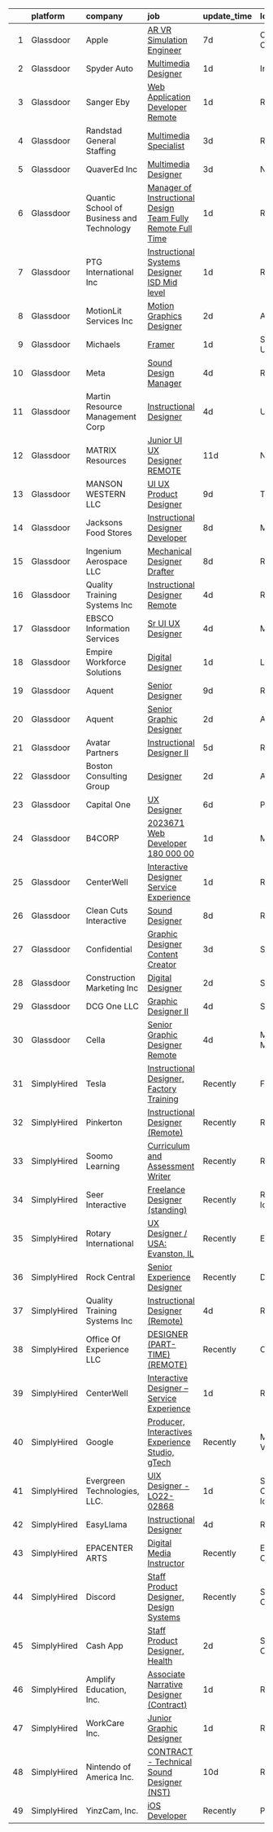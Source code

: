 

|    | platform    | company                                   | job                                                                                                                                                                                                                                                                                                                                                                                                                                                                                                                                                                                                                                                                                                                                                                                                                                                                                                                                                                                                                                                                                                                                                                                                                                                                                                                                                                                                                                                                                                        | update_time   | location                  |
|---:|:------------|:------------------------------------------|:-----------------------------------------------------------------------------------------------------------------------------------------------------------------------------------------------------------------------------------------------------------------------------------------------------------------------------------------------------------------------------------------------------------------------------------------------------------------------------------------------------------------------------------------------------------------------------------------------------------------------------------------------------------------------------------------------------------------------------------------------------------------------------------------------------------------------------------------------------------------------------------------------------------------------------------------------------------------------------------------------------------------------------------------------------------------------------------------------------------------------------------------------------------------------------------------------------------------------------------------------------------------------------------------------------------------------------------------------------------------------------------------------------------------------------------------------------------------------------------------------------------|:--------------|:--------------------------|
|  1 | Glassdoor   | Apple                                     | [AR VR Simulation Engineer](https://www.glassdoor.com/partner/jobListing.htm?pos=117&ao=1110586&s=58&guid=00000182bf291a9d86d367740c792bfe&src=GD_JOB_AD&t=SR&vt=w&cs=1_252d475f&cb=1661064518672&jobListingId=1008069556235&cpc=3BA4CE39D5B5DEF5&jrtk=3-0-1gavii6m5kujt801-1gavii6mlghrk800-2a2d5f88512afb09--6NYlbfkN0BvKrLyj5gPmtZO9T8euul8TCxuuKNOtzRJOomxnwSEodTz2Bc-sPZl29JElYHfcoRyptQvj7xlksNjqFc_MgW3HIux-PsLXem7ql2HF_xgIll4e1mk-IPxHxAs_jjXKT9jGLRMvFBEvhATFgYDoAgbUDYXXoTYXaQrnf0pqUSl1BBAv-dUerrUIacny3KUk3DF5Y3IrkBXnGQwrrvOwCEWLGOjQnouAG8yFZR2j2hY8PnGD5D8hG4NrtTf88qjDmSDSw4C1-PFRlJsazyWOgPMA61ga9RWKOZAQlJ90mIEFrLkSnWVoEbFP_ePo5vXVbRlAgrmeQcy6VcoatHjMPr7DLQmtC73Y_QR_-AWtdjtOlW_fWQ7HdB2LYLusXEpSUXPIZYADOOqYYnQ7p_lk18wqAcWAfZ1y1FuEGTtlIY1tIK_25cI22QlY7_q8CDvF1bRKkRugYe8z6crJAavIggQTLr8_ZZfsLNyZGXkHL74AOZejqIWGfKVm1hYEmeTz50EkYeNsGaVjaG6QzeC7Z1n5xj-r7nJxMOCI4o6rWOHiJo08qG_LtFeSj9zF4WieCIReIE4X3j_6OOIhnBQvqfJDfVsYDxQZ6B3xGQRLEeqkF_egcKlpin9AyvHEqPgRhBagHQO3fmBVhUTFccwAO1Urq9vnIsr8piXqzzAQn8gxu9M6t1MwILVz-VEIWshORPlVD12tMGTHYGw6GpFjuAt-0Ngrxzduerczu-7khTyo0bGe4qTqeyDpeCDg2djeibimzDZ8QV-q1YqUmbhH6iETckBKnDVgIzoI8u912qog1-h7WPHs5Ic9x6POgOAcG6gtSxafxXImrjy6Bgg8jBzbW2DF9h8zMUqnlGOvMy5Ma4rg0J2up93p5yfkp-S0jGTjxHqrsHhFVpNLkiM8JSsOWs_P_vvD2ygpUkyqIMw_vb5mX3haUe5FgT9YQEtLBjgegEx6Un6nQ%3D%3D)                                                                                                                                                                | 7d            | Culver City, CA           |
|  2 | Glassdoor   | Spyder Auto                               | [Multimedia Designer](https://www.glassdoor.com/partner/jobListing.htm?pos=115&ao=1110586&s=58&guid=00000182bf291a9d86d367740c792bfe&src=GD_JOB_AD&t=SR&vt=w&ea=1&cs=1_8fcf8bd5&cb=1661064518672&jobListingId=1008081349787&cpc=81AAE51C33FDE227&jrtk=3-0-1gavii6m5kujt801-1gavii6mlghrk800-ba30689f5c52e7eb--6NYlbfkN0CPYbc885CsEBy7rGLA8u7FPhi5Sc9nb6h8Bfs44GDZG-s2F98d75feDvavlF2-iRB0I06FmLktS65flACFhYQJEI42KgultO4lObopSiXLlAYxai3tKM4kyOW1OC2MjfGvHF9QoZ9PbmLGUJvUZByfkY5AtKhBC4XRWXdwgx-WfPLTFGQDfsPfIYopd7HuLUpty6qhbQZ4LcI2cZyGTAOr9E2s_Ga_Dp7_vhlGnSYxr0_FY8XCeXURnFJqDJ7rWIuwuisSPOkFSICw1YgjXg57j4ooJ2aalRndjpgYkxxNDVi7UHaKqmu5mz35YV66TyjFLbExxILhJuWi_SrsBfeWZhspxoFht9uWRRwPEfEK544OEXnG2G-DaRnljJDWJn8BYW8F0exWHXlh5PA80bjpKVQEB2ZAkQTor7-K1fjvSbbetPf1jHHEG67J4CphtEiM-Gw7GbsLPt9hRRJNwHX_cJ1bBIoAG6I1qWzFSUtqGveZCa9ndGHgshATV-do0j-oaQPga8leIQ%3D%3D)                                                                                                                                                                                                                                                                                                                                                                                                                                                                                                                                                                                                                                 | 1d            | Industry, CA              |
|  3 | Glassdoor   | Sanger   Eby                              | [Web Application Developer   Remote](https://www.glassdoor.com/partner/jobListing.htm?pos=121&ao=1110586&s=58&guid=00000182bf291a9d86d367740c792bfe&src=GD_JOB_AD&t=SR&vt=w&ea=1&cs=1_0a239df1&cb=1661064518673&jobListingId=1008081761210&cpc=42BEC95245890617&jrtk=3-0-1gavii6m5kujt801-1gavii6mlghrk800-3541c817274bda93--6NYlbfkN0AzXs6BpxsqXAeE3FGjmfKlVWaERqSiYkq-As3-icy7Gg-xHyWztJ-izRvmli30lNIyGI16zQFb1mw6FciJxnXwCCBKbJjCF7u-CxjejFmSObVuI_9zAUsRWywljbaZl5-YLT_vqpTMON5jedX1uOn_qxXkKhU2p5weQ91-992OXlIHe-9DJYgjv0vC59bNGbTrltJKS9-U2VJ_G7JrsNZIRMyVNNprS4KFJllEgiCJZoOjDRQQHP2j4f95A007SXqHK9FUX68KhJ9StbHSBzRhODfVt3hz87jJOSMYXbuizD-f45QRPyWmKAOLqHRbmfiw5ZRVDVCeHsBjgHQThJxCGhzRTRzY2wj9JEpLZ9T0ii22hnbwufzOJn8EmqE6Rm5GU2YdL6FAMP1eVEY2qyH5hePl5fJbXOcK9FRniyAkQNW3MJisuvtlTr2jcEMSvgVEbvAasCXX4eP8qEszz8a1l5Z5u4aFvjMuX1R6TCJ9mAMEaSovNUYNiHB7ymGirII%3D)                                                                                                                                                                                                                                                                                                                                                                                                                                                                                                                                                                                                                                | 1d            | Remote                    |
|  4 | Glassdoor   | Randstad General Staffing                 | [Multimedia Specialist](https://www.glassdoor.com/partner/jobListing.htm?pos=128&ao=1110586&s=58&guid=00000182bf291a9d86d367740c792bfe&src=GD_JOB_AD&t=SR&vt=w&ea=1&cs=1_d7535e60&cb=1661064518673&jobListingId=1008077090016&cpc=3BA4CE39D5B5DEF5&jrtk=3-0-1gavii6m5kujt801-1gavii6mlghrk800-c099a69ec3904bcb--6NYlbfkN0BP0SNj5t90jkfF5SbRhYc-YYyKnIlIACqwosTKYtJiUIZThkB0VlnPZlPMDYyUQwn-5khBSGGKL1TQ8o3PuG442BeAWNyxQstfHZlJkM2lXFAY6ShADH5oN2dQcIwvAYX5s_MLkNwmJbeleNOzuK5Cvbu_FitgkaQRUY3WD-8FExyQFehrpR0_50UQpC7LKh-GDnkdgEDBApo6N9BEI2wGQMpFt12IUlV5upqT-SHQFlKVazUdXWYW7sLHD9oUOCRi2JOqPdaiSQritxcmACzH4XTKgwC1ThyfkatArTWV7xVrxIPUXTnhXFaA5uj-OOZCYBVNGe0eW9wpdcjGU-SX8Mc5-KZSVhO3841_XBeiCKUm_2uy2IjkQrW9t7ysWcROM2vMDD878zbv8sPS672QGo1pV5RYr6iRyGuT00ShnvfeEHN1HZ9RAVfmnydo2IIvXKTabNpOGEvlf-5MQXo0YZeaKc9W8tOjE3rBDjvj4K-ac4pp0-PVcEoMp_ms2WxYj50aAc4K5jTgirKgaYUKNUEgHyAJ0sv_I6vSFNRLmRVRct-RMLo7eGOJ8BoZA4MsUvjaN1MVbzGmlxX5uWN1fYzGbrHFPX2KTwpyZtNchaySkWsV2oOcl3q1Zj8fVxYv-TcO6dRHgLUOVJLnpEgx)                                                                                                                                                                                                                                                                                                                                                                                                                                                                                           | 3d            | Remote                    |
|  5 | Glassdoor   | QuaverEd  Inc                             | [Multimedia Designer](https://www.glassdoor.com/partner/jobListing.htm?pos=107&ao=1110586&s=58&guid=00000182bf291a9d86d367740c792bfe&src=GD_JOB_AD&t=SR&vt=w&ea=1&cs=1_dcaba04e&cb=1661064518671&jobListingId=1008076506534&cpc=5075878B7C32FFAE&jrtk=3-0-1gavii6m5kujt801-1gavii6mlghrk800-122ffba5447af82d--6NYlbfkN0DCDUWHbFKWwqkSY-f0Yi81TiUcvR6S27dgr8MDHklboJ4VkHnxR-RLgeubAgves1aViDx-ttC1seReTQYBYqzU7o4fa6eZo0mu_KzHOboO8k-Ledts_2_LjjN5t7SbPlBxaTtwJt80TYAjPEE0KODk4zQmcgl9j9fliHJQfangpJk-57FBOvx5xwROLuO8cy_1CI_MM4ZCDMJADoahGZAQeOEeQFpey0Cs91XCi1yWaJEk3sXW1q_ToqT881L_deWaxbHGliWK7_2D_kp17sbE2Cthis3UgR0YtYd6ZAP2JIyFiUXidEWareus3X2UU4Sdz7JBVfJC9_oOmEGuj5Q56XRTRIUNFKBdVa4HTOrWz0mGeliYWjor24dr7maQ2dtZDYcrl2LlYbqMfjsxrUQkH3FlEMXN9oTLvuLTrD3av6LmDTUC9FlleSPY9na9X-MIeMnHvBO61E8GZctZSRAZNPqze1Wg32xBp89h37a56EjHFoHRCZx9J6L9kyIcEpQN2ze9FsXudw%3D%3D)                                                                                                                                                                                                                                                                                                                                                                                                                                                                                                                                                                                                                                 | 3d            | Nashville, TN             |
|  6 | Glassdoor   | Quantic School of Business and Technology | [Manager of Instructional Design Team  Fully Remote  Full Time ](https://www.glassdoor.com/partner/jobListing.htm?pos=118&ao=1110586&s=58&guid=00000182bf291a9d86d367740c792bfe&src=GD_JOB_AD&t=SR&vt=w&ea=1&cs=1_78781856&cb=1661064518672&jobListingId=1008082192151&cpc=FB7E4A1762AE5BEC&jrtk=3-0-1gavii6m5kujt801-1gavii6mlghrk800-4a0d560a292905d8--6NYlbfkN0D7hqmvePafxn7kT4k1STtBk75UNBPv-jdQupZBlysKEW9tnmpv-e_HZquo_jY3L5-2QpsfToI62lpSqfB5rKlSAa9i2SAelrso_D-K3W-Bekf8lowbrssa46U3ylGgYSFK__HQatxakOLKQHkQjMatEM3sHfkIIqVHKj73vMOrlxyNrZnp28F8vL7kKdY4EcOQO7voJsTy5cOBpBvZzwsB0G3nP3a2FMyhdE8ygfyrqBWJ8VIocr6DRv4QhzxYvHOIkaW47ne1ZAcwzo468yWLEIZDdj3EvFkP62jF-Nn4GklRF8jqBzLVQ5d6L6r0GROmTQtwcOso_EIEsRrOVS7i74mHC0_2rrTGr6xXDEpOYfQY3TOhHK3u8DR9Ac9eoQ58wKLvtyaL2QdTnciLcr5NJ7cDd2qcXD1FEDa1eJpF2-W1VR0VFtnbYulcXlJKYNTRAdwNgbfJ2UYnTKpBmxdB)                                                                                                                                                                                                                                                                                                                                                                                                                                                                                                                                                                                                                                                  | 1d            | Remote                    |
|  7 | Glassdoor   | PTG International  Inc                    | [Instructional Systems Designer  ISD    Mid level](https://www.glassdoor.com/partner/jobListing.htm?pos=113&ao=1110586&s=58&guid=00000182bf291a9d86d367740c792bfe&src=GD_JOB_AD&t=SR&vt=w&ea=1&cs=1_1d46a513&cb=1661064518672&jobListingId=1008081471765&cpc=A0032DE20586B9BD&jrtk=3-0-1gavii6m5kujt801-1gavii6mlghrk800-45798b1cde680cd8--6NYlbfkN0DAwgduWqBP7ymGN-lTADpinz2i-23XbRAyg5ywqS-MDcD2icDSBgQYW3IE0Rj4ZCjI_EFXZOJCmMOLB1s6xvUsHmGY557lJcbeq-HwnI-0Q_DyYhnjqln25pR426qwM96yN8RVqGZa7VSUWslAgSG7lh7_ZDx-v3XpGyRlST-1XIRwkEfU5koAUkI4fufCLXxhqX4onmOpO9-15UivSIrmuAMgSPRS_UWtKQHc6qMcIH9ZjVIDvyd7s_uLXs4HaAWZhqW7RPTkUIBedUsM0bfc8-oRU6_ObeQ90ozlaJjwykU33TZc5_49vr8jhzt2DEw6Zq0mL3nPyalYfWaS5W6rD-PCXm6O2AvAzv0fqiL8HFSUnYC1ilRXQmwLhGV-KwkjYQOxeg5ouoCUBecADerlc4pQuJ5_sokm1Sud9G4s4V-VzwVGR552qbjcT-KipnoA8ZkCoNbKsWa3JCbLWxWh2eyxRml2BkaqRn9fA9lSlxcHBjSNj5Lw1t8BwToYPTM%3D)                                                                                                                                                                                                                                                                                                                                                                                                                                                                                                                                                                                                                  | 1d            | Remote                    |
|  8 | Glassdoor   | MotionLit Services Inc                    | [Motion Graphics Designer](https://www.glassdoor.com/partner/jobListing.htm?pos=120&ao=1110586&s=58&guid=00000182bf291a9d86d367740c792bfe&src=GD_JOB_AD&t=SR&vt=w&ea=1&cs=1_562039aa&cb=1661064518672&jobListingId=1008079625063&cpc=292036AD7E8A5303&jrtk=3-0-1gavii6m5kujt801-1gavii6mlghrk800-d9d46b15e0ffe45d--6NYlbfkN0BxZ_fTHDykBT8bkyaW_nA86bNyNWonFLhpBkGzLq216VBtLMhqdqV6QnhSB4zcIGHX_jszLYq9uDkO5_DOKbLgJT3OWMDXPTvye61NawjTKwztsUkmrAzTCtnoDFwxx-1x7hGO1VE5-9bSyKLCqwFOcIhO3L6Eww66hAPu8He6sc4kKgjwV1_1cDdjVYZBr3i4HoZAIv__OVf1sL3O57oJrv_e5orNy7IpS4RAnmzBPYAp-GgYL8XO8mhOu4Iz8fYS2FsA06OyJUobpx0jbB8_nHNFXGCgOemZ4WlvrRhmkzkI-xRkkjq16Boh_ujzDx0_YGgmpNH_G1zAIrDVZoWvKodfRHRm6pmGOc_LuDKCfjkLLnZ5hEr_-Ece-YAJjd9VAZsR8iRbL3e-jvtJgOZ3_RROc6MBfzKFjqBCdgx2x5RF5DsJxvP8hLCGsIegMBJjXMAIaTaUS4gQlR6HeqKYpThZWEdDXwXJVvj173Xz0FjpUFBDhOX3FCalXVExO-s%3D)                                                                                                                                                                                                                                                                                                                                                                                                                                                                                                                                                                                                                                          | 2d            | Altadena, CA              |
|  9 | Glassdoor   | Michaels                                  | [Framer](https://www.glassdoor.com/partner/jobListing.htm?pos=111&ao=1110586&s=58&guid=00000182bf291a9d86d367740c792bfe&src=GD_JOB_AD&t=SR&vt=w&cs=1_9ebeb521&cb=1661064518671&jobListingId=1008081732197&cpc=F41FEAB56D215062&jrtk=3-0-1gavii6m5kujt801-1gavii6mlghrk800-0f34072031d6e0ff--6NYlbfkN0DnvcQb5DApcZ8wG4jD8tGH80yX0mr-fEwGilmNgCyFOb0Qrh84gfIp-fCOZs2hP-74AI_WRmUgbfbejwdmHSnqMIWl3fHRoxwB9ID347zWbNR-R-kfwc2NxXxVoLmpgzatDaOMc-B9jpP-05HIFYrV9Ms2b4ZQAoZeqJAkHIRyA4adOzvakWLBwH80ui7nd01d-cT3g6p12HyBct6nCgLYh-uT4eQ16ubfrCzJnMU-6Hmlp4t-Mxck0xrWX1IgYCyutRJdhVPx40dL8Fx4f38D29Os22VXIpsknZVKrONBkMdQQvWwXQ_1wYjJKANuHRwgNuIQQrsveGj4qW0ZZr6sqlCfkXJ1INsxMUVxzdbWrjO_C6idt2zbQFRPT2Q1ITnu2KI8yTfSsahW_jgNMq_mKRiZjG_Y8UtdU2Tm-nzF_tGvZjBPKDMA2boYCRyJpOYxeATEjEWwWoxTPo8IX0vAY2n5enNze4jymNk9hOW4bdlqPwbTG3nD8uGu5WnCNRHT0kMvJYXbcpE2EWltGAhTSAp_3veYa_-9XFQlDaWUA52ExGmG3RhAQCFkyiNY6x83yp620vIye9Faf0KUjSEd5dg8Ml0JtrQbzoL5ZuuTkNFqUQAxqadWHSzYTzJKrHXNVfkZE5lDz5csGI-PaHq43-5MemvQc88iF05Dde58haTc-Y_ImD4QCNSLS8j3uhUhXNDsfpkFsguOBSmr7m9IMvfOdnwh66rpXZf-AwqbeFqfEGzbPJ35wi9osZQ5RptcuzlRs4ZvzsqFDZRyfVtIRkJlSao5Rj85I6l54Wu6rqYKtwkewkEVl54coSHEZ7jaq9Od0JsPmAwR8McjahFld0nZ8e7Fm-1TLbxhbdJ9q-5xHR3nw4XK02hlPGd8Wt6j9rGf3lqt0i7SF48Uy2XEA1msBDfoqIJNFdQYrQIEkv19gMiJcCcw4XficSjl8LkhjLgOKJlbKDPeHvl34fRefFJQL7glFSLhaVBk3uVv8OStknVPiCcYGikDjsuoxm6JsVw7N7Z7S2z-8Sox1FN-0vZy5L0doz_1Ud7mN-mG_FOtiAgt_OVLqWJJEjCHBZgsXE1Ka9dFJGsbVneEASXU2xX8qUsDnaPflt-RN3yx9jrVvVnU_-7FuFdu9jzGDcs%3D) | 1d            | Salt Lake City, UT        |
| 10 | Glassdoor   | Meta                                      | [Sound Design Manager](https://www.glassdoor.com/partner/jobListing.htm?pos=114&ao=1110586&s=58&guid=00000182bf291a9d86d367740c792bfe&src=GD_JOB_AD&t=SR&vt=w&cs=1_fc134f53&cb=1661064518672&jobListingId=1008075185203&cpc=44CD5376B8534B8F&jrtk=3-0-1gavii6m5kujt801-1gavii6mlghrk800-bf1e2d3d78b470fb--6NYlbfkN0DYl4UJW4r1Vl7FEn6T9F-rD9lpC-0oMJVSiWjK_MGUd8e8cHXcpv6KPyjLHZEfqkXLnhB7AeIVCSdjBr4Fsm8qblB6C_enTfE-6quU-mrow1ulWN46s_4VCt97duhJfIGwYfKSOaTUL-WSOQxeAdCqg0dY0uacj_gMATWMkPe0-WlbemyXPi13huJ6qprD29ZPdplxyuOMVX6d7YjyVdNR0C0IWJJvfAmVWF3eMrVUOm_RJ6jzKHT-4eED23oSGZE0uZi8N9IEzIwS5XOdRXppuArQufsfmgNGW6Yg4MPx05XKgnN3zw5gj1t_ABfP_L89rTs_UH1oovNAWaRiOWNms6_xPWs9PR3jm1aM4fNugmdrznegmZhWFCqBpvZ6F2kMwpW7Z5o3MTpjXDyN8w611_mQT2-XYliBGTGi44od2htblD9Fw9R7_zuowImNCsQOVECDvamMwvX9qe01-gklDpyA7VpL0Lem8lbgefn2VXpCCi0LhPFE-6rhfyZOqSi91yLrx4ktnsGUM-AMjqaBwN39f4rzFQeCAht18YxOJOHLMl3-HUsz89IaesewiOnnl_QZF0h4c47qX0WhBT2uZV1jgS1Eq1MvR_0WWS_3TEZBdQkwbYISDdwcx4CQK5oZ7pggbxCvI7gbgJLSH2qquKfTE6CGzr4EJ9i-QgXmA-b0T4bqDUyfSiSMeDysGLvJoOc6BBr14HwudLswVtOzkNbPPkzEPs49TXKhIDFhuh2Dxul4gy6kN5kxmbyqxkazfYUhlUPLRDgYa_OnY78y5-TjA-CyRgoi-vR6zkL-qz3zZuU3rZz4zWKc3coD511vZcHTOacUPMYhQzyq-IQla09i856H1Sysg4lJtiqOsIC74oLitCkWDqXfbHRORggmvJYEyZip7-CCN_L5QgSnW1VHlDh67A0-ZMxM4yifUUZPcKTQ1q5aM4_WYntJcnXqhNhahwzHgHOgg2VptHqS-DZFvBujyPukHsoz07_Gbdy4t_YxPYrTILDFB0UvLaNLgfA4nucW7x9UE4bZ6s2qvBiPezqhfzWwRsUjAqQXxL_iYfJpF8eXYOYzfO2ZIEw%3D)                                                   | 4d            | Remote                    |
| 11 | Glassdoor   | Martin Resource Management Corp           | [Instructional Designer](https://www.glassdoor.com/partner/jobListing.htm?pos=106&ao=1110586&s=58&guid=00000182bf291a9d86d367740c792bfe&src=GD_JOB_AD&t=SR&vt=w&ea=1&cs=1_d9d4a6ab&cb=1661064518671&jobListingId=1008073606404&cpc=EE119509A2DB00C7&jrtk=3-0-1gavii6m5kujt801-1gavii6mlghrk800-b55013e9e2d6e74e--6NYlbfkN0DIxDkOe9Y3IobxDi8z5qPIMZ9toB8bNPs9cTHKC-SGgojoGmeeoN0p-tRtB70zQ2cFyRy7EyaCgSRn6KPHBcvMO04r37RpO1MocAqwLvab1WjQK23OSunhTvDyt4Kb35Rc1XyeelnavtijKvITYcmXYvCBLA_OUvMyzHNF2o7rUTc7fiRf6sTViPnfykZSJ2zHlbwgjyUOldyIdw3NaL43PAhvB0WikVZEUcpOKnbjp0FYSgukt1jvFH0L1iKj7z2g6cnjOvqBcCXoI8KYCLGB7gbvsbPiet_Ce8oMbFBXnJcAXSYFxiUOSCHO-0m2JwYSBJ1GmfcN9_tuhoNuWLHsGu8VqqYQGzpknUIkq11XOltZTTbXFtFH2wgbQ9hzarhQj-DUczttw9A01obCCt97KYX3IeOuS7FAOVSNGnrkyVNcI77AyFDcwP3My9NQdK5Sy-g-S_E1P107uJyFUo7PC4GQH_vXn_55NwZnCCwTDE8UjWotDhw3FOz2yj6s1EYc1e8Zr6T_fg%3D%3D)                                                                                                                                                                                                                                                                                                                                                                                                                                                                                                                                                                                                                              | 4d            | United States             |
| 12 | Glassdoor   | MATRIX Resources                          | [Junior UI   UX Designer   REMOTE](https://www.glassdoor.com/partner/jobListing.htm?pos=122&ao=1110586&s=58&guid=00000182bf291a9d86d367740c792bfe&src=GD_JOB_AD&t=SR&vt=w&ea=1&cs=1_1d76eb62&cb=1661064518673&jobListingId=1008063613141&cpc=A65DF3A704A48F9B&jrtk=3-0-1gavii6m5kujt801-1gavii6mlghrk800-93ed54646864d401--6NYlbfkN0De5ppvndiyxA0pMSLQzOe_j9Mra0KF_8EhxTxOKXtZIfhM20E97mGJ28x3XA14Fw347YOZu9H1TW3cLCgiKdU9XDBC-yui81Ij8BUAH8nl8ee4EJiqTqxlFfbk3D2KluRYfYu0o-hUQvrSDoDGqUIsSNBqgrVpxZuBg9O-U62m1upbkFW5Gvtm1BlyQL41WLnPhgTpv81muWFivz-RMtakIEKGsTfWSVxQLuhhIeIpvNP9V94i4v6sPp6Hd-oo2Wq_XMW-SilVQysQm05BV1PWWjxks0LPTYwBI9bXP3sYtPKoqkq1VaE8x2Xe5LjMwa-oQiAZjRFdlW6qNuoSvM0AAqDev-Os29hw7pzcVyctxVRW9OfEhVhXo5VFvhRTp34kL2rgGODJBGjwFjSOP2iX2UAO4W-jQOjhGLv_DHravtC_x7OKqc3H2kF9IyAwrav8De3MIZ9RaOGYqFsKIePUBJah1wLzQRhr79N_RrmpfZMr1opDYiFbteh0UuKF_l1lr-bBko0hy__2ANkPYyAzH4u3J_WN3EJbdW4kVdvRsQ%3D%3D)                                                                                                                                                                                                                                                                                                                                                                                                                                                                                                                                                                                    | 11d           | Naperville, IL            |
| 13 | Glassdoor   | MANSON WESTERN LLC                        | [UI UX Product Designer](https://www.glassdoor.com/partner/jobListing.htm?pos=116&ao=1110586&s=58&guid=00000182bf291a9d86d367740c792bfe&src=GD_JOB_AD&t=SR&vt=w&ea=1&cs=1_8580f155&cb=1661064518672&jobListingId=1008067754530&cpc=14D5209370AEC984&jrtk=3-0-1gavii6m5kujt801-1gavii6mlghrk800-dfafc802d366770b--6NYlbfkN0CDuvr61fPbkBRmOc7wEo8zVc7w3kfgpjsKNZ1BUbVXalRmJ2XNUwJ8hZTKappHxTIZlemehZwBG1YfjQk1nQOzWBxzm05QITisXo5i49RquIqCmSooMOvgOmwJq2c7Lfc_JCmImBOY2aBIlAhcy16MopHfGe9fPRUMtGrGU-DkgL-EytyDZFjjsEyxbRhmdos4gCPafS2A_yg1xOorUm78aNBA6ODHt8ebNNj3-3NnHgKYdDNxxINIAa66iNiR_TbiNnFPBO5Tlq7M_2447KRhcLZ1u39LDYZY-oprHS6S9jjpNQzGIMxhKYgCPJ89PmeF5GV6Sdtdgi2ACXxvbN3StJ5MoEw9J1shRqBKzkThYQu_xA-6ChGxlgosbCK5pa5qnqT6AcEuG9sE4bpoFJaOqZ-BrdmhSn96tHoZUqqPSdZKRXsVZ0gggZzB5Uu2ipTO-XrXh6EFB9MmvX5Vy5dXWWFuf53LeU8xE2tzd7g1dR0j7u_x5d1F6K3P59WqkWHx9y4wLeAeh4Eh4OpUP5sNubnyy_RUyBT-542zVx54BAXS93p4IfdqjYuTRQjcPrdR1zJeQOm-nlep2VQuB0Ug19wDmAtF8Bq4ZLLvPXr9lcHlMugrdFwuJ61R75uXL3N5mJKtnJiPP7pr0AZhZ-_QZ08n2RVnWrQ3DBzBw6ijASRFpHLavxugfbr1SquUEovVoO3mZRaRZU7qIhAXa6YuUezrpwrXVSUdsNPk6oAzZeCvj1_A48NNaF9pgfyXVJk%3D)                                                                                                                                                                                                                                                                                                                                                                            | 9d            | Torrance, CA              |
| 14 | Glassdoor   | Jacksons Food Stores                      | [Instructional Designer Developer](https://www.glassdoor.com/partner/jobListing.htm?pos=102&ao=1110586&s=58&guid=00000182bf291a9d86d367740c792bfe&src=GD_JOB_AD&t=SR&vt=w&cs=1_8da5d9e1&cb=1661064518669&jobListingId=1008068466496&cpc=998AB1121B01004C&jrtk=3-0-1gavii6m5kujt801-1gavii6mlghrk800-b19b69fe8363cdf0--6NYlbfkN0CsjO7NX69_cgtMmzVr5S7IbVB2XCq2cQilH_gsKAsQjabprN3_RECoq6g6llhicLcQAXOhcjRzr61UwWpupSZcmO2DckrUI_tFChIaLkUJ5oll0k9hh3Z4i5y0a1uScoH1lDiUt3jkV1Bhf-LNe8ATcCbbWaVSujF3tHhCVGqYX5ZTMYl4W_eT7zUxp5RoLaxyl5YZevBRScX0jeqsupNwe1nFWhqg15lbze6iqHVnasaCBhdX-ZKyG2zfqrFrNUCFBWBPDPT6AQR7QHH2FyluEmlNTlgMvmyj3Vr0kFB8KABQMsZsOZaebvrl9gwOXiQ5huQ35cxJKegcpzBzAwoW2WQXoNG_zYYAsPlQcv8pwVn02im4JS_w5JNPNbU15iGKasNYLt7wK3eSBQtv_iRYCn5wrpOPn1cykBFQJNHtB1iaQL7bPb3sBc_HGqgE6-piFwkSgMArhsNUqyNjku3ajFckOeW7UliW49s52YKj4HEQNnYWKWcTN_bqCRzJB5i09BNUaVsj3pHZlNEV9YTPBNu6VcPRB6NYUJyLR_ZTT9_Q0HIk7YOV9YVKJSpdLaQ%3D)                                                                                                                                                                                                                                                                                                                                                                                                                                                                                                                                                                       | 8d            | Meridian, ID              |
| 15 | Glassdoor   | Ingenium Aerospace LLC                    | [Mechanical Designer Drafter](https://www.glassdoor.com/partner/jobListing.htm?pos=101&ao=1110586&s=58&guid=00000182bf291a9d86d367740c792bfe&src=GD_JOB_AD&t=SR&vt=w&ea=1&cs=1_60824681&cb=1661064518669&jobListingId=1008069033472&cpc=63F99801A7047C62&jrtk=3-0-1gavii6m5kujt801-1gavii6mlghrk800-7859650579c45628--6NYlbfkN0Bo_CM2a8GgFIiw_-9fb5ug3xmG_MFCzpxBl7ntROtVZTUTxHtYlRzzKvHjW4_00ysX9ndi3SMsl8AMdCzzFvCd5AcqMyzhhxWeWDniaQ1D4kiuVAg2MFFy1OvB3SCgCKJLEo8tx08RR-amCJA6vz54DMERsyDo6lbVTzU7-RnvU9_RPl0E62RnKlB4j0XTwxqO-FXeRpzllLsvpJC6i4QzKGr2l5_vw_fCKigjdnYwm32nGwEYpRVdaQBhPqvncMnzQJEr79L62ifqliLi8X5o56aK1upSz_rg9IbWb3hdKi6vKxM7ypfCCU6c7pCq8xJ7ECBOmG1eL0R235dIX1T0-Eh_iTRsCZy0p3EeV7mFWGUCB0WpJDC62ZyE3zv8dV8EEDk_0z6ZmhNXeREKY-jOFyDDNjLJRHboPN61KcD5OnAHFbl1RiZkTx1-rvQLC7RqTKsbr57F9zqLy429igQSm-gfcrwm3m3KVzxTlPfsZmK24sQ-jihUzP84WSntNTEwmonnltvCbRAUfSx7Mx30)                                                                                                                                                                                                                                                                                                                                                                                                                                                                                                                                                                                                                     | 8d            | Rockford, IL              |
| 16 | Glassdoor   | Quality Training Systems Inc              | [Instructional Designer  Remote ](https://www.glassdoor.com/partner/jobListing.htm?pos=109&ao=1110586&s=58&guid=00000182bf291a9d86d367740c792bfe&src=GD_JOB_AD&t=SR&vt=w&ea=1&cs=1_1ab83c5e&cb=1661064518671&jobListingId=1008073674626&cpc=334ABAF5D42DC775&jrtk=3-0-1gavii6m5kujt801-1gavii6mlghrk800-7548cc2409c09d8f--6NYlbfkN0Do0NJZxTlNQv8zNit5bjNgC4ptqUVvfA2tyS3ZXr20tD-PYFOMaTwZLb1B22RU8arf73TsLtlexIKdhFYjLoaF7YraZ9Kk1SBoAFQFwuiW_adojCM3ev6KKRysGw-MIsP-L68djQiiyhyajB3vq3642FZhB2k9vtThpG4u_5dbyIxNlJjyTAhXN_eV93nVA7Mh8VRG5fcd16GIfRDwz96OUX4vPBNyygaXGhmbwzNHaeyDnwq5VLRR2fGEGgR3QyMNBVC5AFMp9kyFSydTgntLDLu43Ghd3xyfUMOXOwBO5jVXMdVMRb533PXrr5HCbN25CG0m9v00TXqqFSNDuvEpYWZPRDH4FLWQ-Mm0zCdO3n4G7SSsQhkNXDR9bIWcLUvddzfrlWFHBl0osvWxQ8BAr8e1bfgVxFmNmwN815XolpzN79zF-1JdK8XQUC6INqNyX8E__GIEjecJflSqGEm9ziYpLU18K2Z2TtD7MnCMKQUgvHhJCUtN)                                                                                                                                                                                                                                                                                                                                                                                                                                                                                                                                                                                                                                                 | 4d            | Remote                    |
| 17 | Glassdoor   | EBSCO Information Services                | [Sr UI UX Designer](https://www.glassdoor.com/partner/jobListing.htm?pos=127&ao=1110586&s=58&guid=00000182bf291a9d86d367740c792bfe&src=GD_JOB_AD&t=SR&vt=w&cs=1_10750c3b&cb=1661064518673&jobListingId=1008074801768&cpc=451933188B21919D&jrtk=3-0-1gavii6m5kujt801-1gavii6mlghrk800-5a593886b9b4f720--6NYlbfkN0DdXnPqwYiIrEKJMiGtoBoRMY0gisMhtebYjuc8wwZJimMLxIRF2WCtIDarJLMGcyBRJvvylH0g59s3t7lFIb5w675EcTeSOYmv5yxwvnaldup4SB_QGz6hSiRj0T5kOwR2agdk_g97DeZpBy_aMUkhvAiq7WGYvyIqNaSvhiw2STSZaJWV9PQbFOkAaUT1zpsknzakjNqI1658TPAaSbTzbhcUICYNkGmmAb6UmhJ3beM1XgUrNFhM09c8p2oB9DNi5UT064h4xqS2rikFZKLQSLpmjUYPjwRBViy5VoE7WYUTyq9_mz9OW_vuWqPLrovlMzLUVQbx-GECBLDbn-o5N57Nd3z8BBUkqY30FH2tbmDQGXF7SAcHxQyrtFJHuqqC1E1dfakYIbAcDdj2C7odRxZvziw9sK39E7TEhQn0D0AbgXIoGWDo5RZXwun1hEOIoz_OpMdXbgBqsy0an9s9nC2vp6WXl9rOBeZ13d_uvEWoPXqgxFGSxsAXmSp8eTQHW4jy8qNRioyooYFg1Wm7TxFgmrSezGSMRLel7w0gyemavNMf-YARDWpkKYyh7YZ-2K_SFX7FF7oZ7aHqp3_RiBRZHKIqJIJn-kVpy68HH_dcrL4UQyhx)                                                                                                                                                                                                                                                                                                                                                                                                                                                                                                                                    | 4d            | Massachusetts             |
| 18 | Glassdoor   | Empire Workforce Solutions                | [Digital Designer](https://www.glassdoor.com/partner/jobListing.htm?pos=126&ao=1110586&s=58&guid=00000182bf291a9d86d367740c792bfe&src=GD_JOB_AD&t=SR&vt=w&ea=1&cs=1_dce38e59&cb=1661064518673&jobListingId=1008081454678&cpc=FD1C1DA32C38CFA7&jrtk=3-0-1gavii6m5kujt801-1gavii6mlghrk800-916a16290b38eda8--6NYlbfkN0BhhhzTg5mrYii5qsI6KLAJ861Knq-wjVpxdjddoQLPfpJXVg-2Pjj7f57hjll4pWcETNZQbBtZfoPHLcum_yszR3_MKVA0EPqmqxzHpA-16vTRo2Gjmqup0iS9H_AOGoxtLOANd5sczQH_5zrlbDmKaqkVIa6UXHbq57q9e-NFnDMtSsIrcACnM2J0YCkXNUhVdMMpCVaS-XCoWMPsaKWzfBOSUFqYIp5gre-TyE2FbZwPbRUX5t1qrqN54u7nHUBqtGwaG8zdugxGDa2_Gq5owPpaJlSpYK_FmOZ22U8AAVQYSsf1H5w5x5qk3g1BqUw9bUhINcKign2cIzetRC4HinFMRGmkYAlNWuK6RDvlxGd9mGMTG-gadnSVNcBikm8lMWIymG7pZX6Tp8bHFhv8hUuImCaS0NDwdxa_cMMPCH_-ZtWIOIq76k09d_k5FoWH3tL6qJS1oWvLNVILFVPUcC47ogGZl4MOcv5_2QrH51wct-TZhxbAWs5iDVJQr3lk0ruV-KmHcQ%3D%3D)                                                                                                                                                                                                                                                                                                                                                                                                                                                                                                                                                                                                                                    | 1d            | Lancaster, PA             |
| 19 | Glassdoor   | Aquent                                    | [Senior Designer](https://www.glassdoor.com/partner/jobListing.htm?pos=130&ao=1110586&s=58&guid=00000182bf291a9d86d367740c792bfe&src=GD_JOB_AD&t=SR&vt=w&cs=1_398b82f5&cb=1661064518673&jobListingId=1008067092704&cpc=334ABAF5D42DC775&jrtk=3-0-1gavii6m5kujt801-1gavii6mlghrk800-6498e71aaba24533--6NYlbfkN0DMrcEu7yrtATojKJA7cEzGQ3FdRGWLh0CZQInL4ECGI9gD0Wolx9R2EDT7B77c2cQiCSnbCMQd_BqUrfeTix3eqziHsUx-SNKAcNe_3VBf6-D9xsTzfUf3Mq6OhZ4YfX03hwLLXcblCKtsvyl_-Vj-AadJIsoNQFt7zTrO_V7BH_gSwcS2f-EscjNScJDIGOQNNdgNQlfcJsQT417UheUrQL_XBoid0yN_BekbQrSdXN5Arvi2rCC_OuMctbFyE8Uk7ESprl-JPAAfzFkb31NGh5Xq51rCeetMcRYj7yHdCiLwk9Sl05o9KH4DpOze3u2gK9kl9rLb-2N7dwGNp3NG9gJOgVooeETP19NzlD5ld1LOVlz2tsU5XXgrIpOBNidMrpxsLc8K3yZqVKJcbmRJGbnFgpDeOZAVetezhAb290Lc_ZBj26ww08ANOtlqXid5nUrcN5RrHEbahS8WhPU1)                                                                                                                                                                                                                                                                                                                                                                                                                                                                                                                                                                                                                                                                                                      | 9d            | Remote                    |
| 20 | Glassdoor   | Aquent                                    | [Senior Graphic Designer](https://www.glassdoor.com/partner/jobListing.htm?pos=129&ao=1110586&s=58&guid=00000182bf291a9d86d367740c792bfe&src=GD_JOB_AD&t=SR&vt=w&cs=1_14aaae3b&cb=1661064518673&jobListingId=1008079523530&cpc=FB7E4A1762AE5BEC&jrtk=3-0-1gavii6m5kujt801-1gavii6mlghrk800-08883b88a8db71b3--6NYlbfkN0DMrcEu7yrtATojKJA7cEzGQ3FdRGWLh0CZQInL4ECGI9gD0Wolx9R2v-Aex0-GK06A2fMJB6yTHxzk6oxxKY-DZBHMYGbnspwqQX60Xej05qq8TCr2PeJ6NLd-X2UfUXg_IvWTX_LcDISePaBgPm4PMhJQjQQLUuk-w9p0dh06yDhNIDPj3lA9w91lspy54sFBF4EaJx19KmCm14ywtKXtxkhefyQU0DHthdguPMfeinTTj4Uu-PVqJA3K99DSrYmfUUAhqbX_VmVOnz5aiiKMnjw3oJYIJP7Q91tRu29QAqxegq4weOCIbKEGTfOvfCjtxBwmgQgCym2VC49QHrXcBnkFNOCJX2srLJOH7ZQPSg70cnq4dKcn5G2qFDRsJg419ypLLNNNYZ5VAoTGGVtMQVqCQIjrzoEBQ61aW0OpjUPECtaP9NwsUvNeizUqKCEtw3LbZ96RbA%3D%3D)                                                                                                                                                                                                                                                                                                                                                                                                                                                                                                                                                                                                                                                                                                  | 2d            | Atlanta, GA               |
| 21 | Glassdoor   | Avatar Partners                           | [Instructional Designer II](https://www.glassdoor.com/partner/jobListing.htm?pos=119&ao=1110586&s=58&guid=00000182bf291a9d86d367740c792bfe&src=GD_JOB_AD&t=SR&vt=w&ea=1&cs=1_221f8fae&cb=1661064518672&jobListingId=1008071905511&cpc=07D58528F3898F33&jrtk=3-0-1gavii6m5kujt801-1gavii6mlghrk800-21d0207488481c95--6NYlbfkN0CSE3POay3L6XNXi0aipSscdc1Zs2V3vZI2w3p7sV-Wv1bIWmPceOZiv0zhHpyXaxL7EL9HKTarCfZAPQSHMSwr9aIO0JG-vXCLOAQRlllkeZpUuIgedCyLxO4NVE-6tZUAxB_ME5cAyxCiu2ir9Y5FqnNy--TBFx0J4afeOTMLw1SnPadEH2ObDbzlenXyUZSokJrdfOrSPPQLoJC0KLrdvVQWY50P_vmdu8xLgbaJIkuN8zzvd7MwxIs_A95lRH_-W3GhujWJoZyp7fIHAab0fBSRjbG778IMfbjicmWUXQ2WpDRjX42Je9fStukLgihWLlFxrNhScVrdfyB6KohwUlZ5loJjsFUR8v7hf0yudqaDHVjE3n60C8OMr1-5iLq3LpFKe5_fJC9N2wX4ZORUnvBbAMEkge17IISSIGaOW8BUJaHkIausJsM6DcAKD70GU8DAFlguakVHSplmP2DhTJ8XE8ToPOBOTnUvHT5CFr-045FXyfnyfWYKG7pFTL8%3D)                                                                                                                                                                                                                                                                                                                                                                                                                                                                                                                                                                                                                                         | 5d            | Remote                    |
| 22 | Glassdoor   | Boston Consulting Group                   | [Designer](https://www.glassdoor.com/partner/jobListing.htm?pos=112&ao=1110586&s=58&guid=00000182bf291a9d86d367740c792bfe&src=GD_JOB_AD&t=SR&vt=w&cs=1_ba47f3e0&cb=1661064518672&jobListingId=1008079740503&cpc=3DB599BF2F4828F0&jrtk=3-0-1gavii6m5kujt801-1gavii6mlghrk800-ac0234b39e72fda7--6NYlbfkN0BRT_J8tESNZROimpc0WyD7EGfhllYDKcBPIyLxids1TSfSQiqjuGc5zGV0UAEQCGOExvdY8IV6OwNtffs2dUnFqi6BByaFoglZRWEtb5LlbqIL03VnIRlOhlM83ovIWWmAw3GjYLlg4ZmlYRRfXlRK7NAnLhg18STRNQJ0FQ5AHwr_k9aV6zeNaBZJsUtkb2nocqlLhlzmEhlNcO0xeGa_MWA5bxVBSY91jmy78Yf5gmQ-GbR9kNRwFcA-oW9vQE8484CGhHlycMrZxpmTH6kZ9XV-P2x3mz8BfiSt_BXiS6fB66KiC8jPo4miGdxBROlQWzP4U8npgp4WD_By7OxqboIcv2ibCF5ICQyeXajM8XMqWuDwXXt38GVANOnf7Zk1EN1BY4QV-MFsB28zyBijJJu4cwRzR5Tpv8aU9u25W-Q2CQePijj21GK74GKKYUILgmUjQWkbvm6BIN5mGAID5gKdtRwZI95NNfUkBBH3XDX3rvcsDhrx)                                                                                                                                                                                                                                                                                                                                                                                                                                                                                                                                                                                                                                                                             | 2d            | Atlanta, GA               |
| 23 | Glassdoor   | Capital One                               | [UX Designer](https://www.glassdoor.com/partner/jobListing.htm?pos=110&ao=1110586&s=58&guid=00000182bf291a9d86d367740c792bfe&src=GD_JOB_AD&t=SR&vt=w&cs=1_b41b346a&cb=1661064518671&jobListingId=1008070970867&cpc=973E6D846143997F&jrtk=3-0-1gavii6m5kujt801-1gavii6mlghrk800-97e4ae89a1ddb16f--6NYlbfkN0C3j_zLGvpMLCdiZ0WC46XqVTA1VMZzOzKXPhAXwYlrNb9EbKZEg8x0wzjxx-xvfPpytgPbyPBttQiDqJt7JCablRxWmg5u-QTU2lZt1WokqVTWaiQXNLX1wdbT9HANGWr6YzyZpEbnsvQ2DbmgIQ-EobZsdkudSJzJzWMngsYUUi5xDLlx1Y1GiCc3yrNpyuSPdcQpU-VGsLanaUc0zSCuv1XtBEFng6KpCJlwL_wJgmL1mDc9Ra9HPxI3S6HnUrRJKDr-YAxUTEZ7_mG6FRQvCVSJMAk0Pal8O62Uyn_TCAm589gDckam91uAF6PqvRDmETlR8c_CmHYmW1yXQK592EgZWW-kqQglARFxBx8QEWUvkaflJfUy8dBcHXCAo-AC745eb3kzoY9WEu6AtDd9qcQTISgD-Gn2hA7Hz4Tpg5Co0pivs_sec8XPXDiU_ns%3D)                                                                                                                                                                                                                                                                                                                                                                                                                                                                                                                                                                                                                                                                                                                            | 6d            | Plano, TX                 |
| 24 | Glassdoor   | B4CORP                                    | [2023671 Web Developer  180 000 00](https://www.glassdoor.com/partner/jobListing.htm?pos=124&ao=1110586&s=58&guid=00000182bf291a9d86d367740c792bfe&src=GD_JOB_AD&t=SR&vt=w&cs=1_b55b2e60&cb=1661064518673&jobListingId=1008081373596&cpc=FB7E4A1762AE5BEC&jrtk=3-0-1gavii6m5kujt801-1gavii6mlghrk800-6676c5ed2de5c131--6NYlbfkN0BBcNHvdcwdm3ewH9kjvka83ftEJjxlat_DdA1S80VRS6k0mxP7wnwmAsSRP66qfkxfygTsG_VxvlM6xnFwtFlM65wx1fwY703rftnoaqvQa1FP9Y-yZyxGsbqns0mL32B2CxBxDGGjXthUpXZss2mwEreCM253s-lNyuboHOEwIVdf85E8bXffm9fj_-drcmzWjkf2dgnMs8T1ghc6Pwj8VGLLx0JN8JzH7n7Vajb5gmM1V6KKVeDuwsXd2DFLdQjHaJnrOk_MevNsuRi5-8m-MRNUmmzZYfaO_A_t8PfwhLZ62_x99bRnTHQGBtcAVOrAMO4TgUbOGYqRMu6oxAPGSlBMGLN7yvUPm6A9NJV_XaFjHeAiLBbJfXMx4qjfhWubt4uHUM5MGwkXcRGla7Mdlq1G3dQWpDAFj0gGaKP85ahzVqqxfYM6f1wESMKn12XAU4HIdCU2ikw1PgkPFxvTkUIo2c8ZLeNFZljAe4GPg2buJKIzGFNP)                                                                                                                                                                                                                                                                                                                                                                                                                                                                                                                                                                                                                                                    | 1d            | McLean, VA                |
| 25 | Glassdoor   | CenterWell                                | [Interactive Designer   Service Experience](https://www.glassdoor.com/partner/jobListing.htm?pos=103&ao=1110586&s=58&guid=00000182bf291a9d86d367740c792bfe&src=GD_JOB_AD&t=SR&vt=w&ea=1&cs=1_f9e28431&cb=1661064518670&jobListingId=1008081190901&cpc=AF1E4A3695F490BE&jrtk=3-0-1gavii6m5kujt801-1gavii6mlghrk800-fa688f5563f3ec7d--6NYlbfkN0DTpne61UmFZM4rphN6Z_dPa1xbTMy_srCLEByaiB2DVWPvhNqLiK4BpF4Wo-txkRdFQ2IcuS-KnaNmAbE6u3-gF_srwmiJmWTvMKRUExTO9RM6qPMc1_D-4i-XzK1t988u6kWSCbmcG9_SJgn8UOJtWurW9qz4FUTAnlo-tmK9STFjnR8thZqSglm7zOTsnCl3rEpi1e03DpgklT_33BwJF7TnofgsiiFyrxA7ZhHLtEeKCF7TCYFGEsbjcHwPY9eIRQCNgu8qDkxH0ykLV4fNnXnfjf5H_LP9nXMbq8nSDJFtAaSshx1nCZZbXofZWxVhb_EtWgmS0xb8LVvnbZGSXqN6ArVUmMgxBc_ar3wJVU6HSvWlr0-8tx8uLDuc4jZs_6xvbJVpO8d5ZMGBuF4k2R5MWKXw2yZTZDR70M852yTD6vYzMbLmGLOKpZ6KuH307MC3PNxb-nbPkMTph3JSMWwx--04YaHIDifisVuDcVGQXl24WETRIZv04J-Kpg2Ib1tqgVcYl2IB6d78ioKBip7CzDf0hm0%3D)                                                                                                                                                                                                                                                                                                                                                                                                                                                                                                                                                                                         | 1d            | Remote                    |
| 26 | Glassdoor   | Clean Cuts Interactive                    | [Sound Designer](https://www.glassdoor.com/partner/jobListing.htm?pos=104&ao=1110586&s=58&guid=00000182bf291a9d86d367740c792bfe&src=GD_JOB_AD&t=SR&vt=w&ea=1&cs=1_aca9e5f1&cb=1661064518670&jobListingId=1008068462835&cpc=32EE424DE2B657EB&jrtk=3-0-1gavii6m5kujt801-1gavii6mlghrk800-180f36a67d041096--6NYlbfkN0BdWmvb-rJl2QNnPZsqfom0WtyBpRDZD-qGOAPpXEAerX6a6oApLbNube8VIkmBRry4WGRoB0qsfFORcDwlv5J-Sd2QpNdWVPU3rpOKe16b-v51oCGYFn1Gg0GCh9sLO-2YemhZ2pKU_mGnQ6gmjy9PJXCZWcP9S85pmy_gMB17x15owpHU1MnjT43sqb3YyQCkG1NOVSVTuu3hlZmrVvAfx7-TZD4DjE9-gqwOcctxEJFN9Wb3v7OddVKFbJ8FXczFxuT2SCJM9y5zdDMM05nXT5j6ZZMrybvud4jyHIpiLHJ7V58u2c3jUDn54PbMV99qb6vIiQITsv563Ca3vpqTmfI0EPF2jWoUVw7ffSaYtQu3MO7J0BfJ_GiQOHwt9I8Oovbrh_sIEb_p2OaCmWrhoz2WSrJ9urDRkzREum6Yj3uf8F50w9xeoPOUANw6EaiYnf2U6HbwYnAgjCKyL2i2J5ksNRnjnXoUfcbQesAy7nzcXR1Sj_5I)                                                                                                                                                                                                                                                                                                                                                                                                                                                                                                                                                                                                                                                                  | 8d            | Remote                    |
| 27 | Glassdoor   | Confidential                              | [Graphic Designer   Content Creator](https://www.glassdoor.com/partner/jobListing.htm?pos=123&ao=1110586&s=58&guid=00000182bf291a9d86d367740c792bfe&src=GD_JOB_AD&t=SR&vt=w&ea=1&cs=1_6f09b759&cb=1661064518673&jobListingId=1008076693838&cpc=4F748F1840550ABC&jrtk=3-0-1gavii6m5kujt801-1gavii6mlghrk800-2fee75c5496fdf0d--6NYlbfkN0ARBBdk_g-eN5Tgl2VwyQ2mNwpP5NUT1cnpc9CQSz-EB-jdmKExn5r2PIm2rKGOEVQJ9ZMgNW1tNbBuvCRiumSN6Y4y8niEHgjIum1WJOroJGlCnzytwtxcBCgxMi79ZXb-c0x3BkKWQUQ1ZuDRja71e0MMKg-o1e4kAadsovvEtfxrQmz13fEWBeaWGa5H6IiCMChng8gJubQDMtLeECUAnFtoMqziclPOTL8x1AA3G2bk4p04MLGvG9G9vU2RuvLlzUwmzZbwcAOm0b78gI_jAAHv1NDsL_RIsequNqjBtplDURtov9omjhrPV1Hsn1lqGRRtEF1XKs3Z0OM_5oQZWI80jUbouy-ZhRpJpC0hRO18NZEhnIf8KtdMKZlBVHUoXPhuy6ma1qchFARZ9Axw2T1cL2oQ6ZJ22ofENzjRj9r7CsOD0PXYvUPhrkeeQV8ZauhPzC133wWN6HHqSp4YwNKy6grwbwLAkBvwkDDhND42LpyWFQM7sekfklxeKzvg4GY06o1MCHDG9ID9O9aG)                                                                                                                                                                                                                                                                                                                                                                                                                                                                                                                                                                                                              | 3d            | San Diego, CA             |
| 28 | Glassdoor   | Construction Marketing Inc                | [Digital Designer](https://www.glassdoor.com/partner/jobListing.htm?pos=108&ao=1110586&s=58&guid=00000182bf291a9d86d367740c792bfe&src=GD_JOB_AD&t=SR&vt=w&ea=1&cs=1_e17d4bae&cb=1661064518671&jobListingId=1008078571990&cpc=F4333377EDC1BC7E&jrtk=3-0-1gavii6m5kujt801-1gavii6mlghrk800-742e6d16f812c83e--6NYlbfkN0C968wCnT9adkRiI2p4BaSlKCsH6lBp9AAM6MBBCE7iiGizXYvemE0_fiKv9WOd6Tgje6lmfMK0wYqvbg3ON_37AuF_XuGXVi7xLkupUHvgS8eC4HTIaMAY7V8VvzBIXAuku-LkkLimBEJCYFHa7YX2caODzgAWcHnrHFSF7zSvTLHCEw03Gus2Rq9JGO_ChTuAxyxnt-Cq9U-nF3xKASM1nrxBe2e39GuoS8rk_lBFHpTudqis-BZxCSGaFt218WGiE4UW4K-U1gXh8ohon4Eqj7E_Jc2zJ_nr3949Q59qFSf_AlLoww-jH-oNTQCr-264FmEp8CuU1jgB_C9R4Y-vnn2aEHU6yE-fz-2fh5mDL8YHfISPYyObIC2pp4gwjBCC16ivF69UEfoOhncs42dDnPuD7TMZiDFIpoHa2CguR9Wq6xE_dyl-6UF1DlU9yRofbQ4HPrRbUJXpPwDiXQqwct9N_7dmlrYJjr5zSsENVy_B3Ec8TPSEAjHvFT8Xv6iJRsRULW3Xzw%3D%3D)                                                                                                                                                                                                                                                                                                                                                                                                                                                                                                                                                                                                                                    | 2d            | Sarasota, FL              |
| 29 | Glassdoor   | DCG One  LLC                              | [Graphic Designer II](https://www.glassdoor.com/partner/jobListing.htm?pos=105&ao=1110586&s=58&guid=00000182bf291a9d86d367740c792bfe&src=GD_JOB_AD&t=SR&vt=w&ea=1&cs=1_ef5051be&cb=1661064518670&jobListingId=1008075151808&cpc=3048954C0A0E4D25&jrtk=3-0-1gavii6m5kujt801-1gavii6mlghrk800-e0d3631e15fe4796--6NYlbfkN0DkY0YF6wFtsHlMFnaqvN_lMAUKv-ymZu5yzQvmz4zojOvZ7fqSNA7ZdVnXmQ8NXyTHUk_KpdxCH4lWG1zNBjsxsS72rFbDD-PI9zy4e6zxI1l8UhggYa4Q-Rj_rlxJmhQyqH0DL4KpuBEuhbvwMpaCiIPA9j9SpYHb-_j8q0YMZcSEvdGHIdabVFbcpmBEXDxz3Y7aBddifCU7ZrlkydnxyYuzWwX1MIgPx4vXBv1TryvPe5rgtLuvjoS5R0lJhVToZlBdDmHq_n32DwFzXaKx-2Diw0XMvTKuzFvl9mEdnn1ReGjNUsvvTxBYFTbcOs5pNa063d-8OgAkn905W8DZkiiwtU3N-lMQjOZDvBA8P_LbAaTiumQkmxmRfbqYkra0C4JCOF8OG6QItWPfR3N890cb1c7j9cZlQ2oSke_SpbeOQ6bdYQZFNHJsZrtLejXpnFLuI9gyWqSNNmP8jma7qjrjaYm-orawmvBzdnXINdjTkyOg8zSyacbD6VqyyQf8JqLdIiwTbrUQlbaysJE-WtkVSnRuK1-f8DK9zIjUyP18ZFy39eiNYI6xcYHJgq0MUi5abkLZSqAsxpXP1IbN2bo106-cP4GKGpR9s6y85DW_TfvRQwcrPOArinIh_al1wqGoMigZ6AG9xwmeK_SQIm8dv0P8eWCnO4VF85qmWNAn-OgfERFHrPFVePTaV-J1QzrBwl_LAY1hR3POg2yEnxV3xWxth8wj83ytnEsJ8fyruBjLSyjwOe5STKHrKHAQlKFqWLDK-iFfW3f1dBSx)                                                                                                                                                                                                                                                                                                                                                             | 4d            | Seattle, WA               |
| 30 | Glassdoor   | Cella                                     | [Senior Graphic Designer  Remote ](https://www.glassdoor.com/partner/jobListing.htm?pos=125&ao=1110586&s=58&guid=00000182bf291a9d86d367740c792bfe&src=GD_JOB_AD&t=SR&vt=w&cs=1_78b71cef&cb=1661064518673&jobListingId=1008074084662&cpc=AC285F3A3ECA6BB0&jrtk=3-0-1gavii6m5kujt801-1gavii6mlghrk800-93b55561363bdb05--6NYlbfkN0ABL5jwqrJX8j4-zsE1pdctockIOMh3bUiDojLxDHSgft-IBPHc-ugKxXUaFJpc9dcnusDrYr-TB4b1TOvxBsPRA7gZmCvlN_tR3gdwdzrLpp4JTIEngG40hF_N8j5bFVvWnHVN2X96b4MO-2uMNCLoAFOPLUwkFrRw7IvF0IrbJXqKyLNg8GIpdqzwNJRk1TG3PpyiucXGM0YEt74vmanteWm8s_E-BqrV6vb7OcyT1iFA8obklhn6CQU1DOg78dHJtqQuUvK4K2oxi2QPyeG9APV9TTiPL84kJVDqQFkrOmdAZ45Xwn3CZkhIftCHNidB-7ItUtJMIExjrmuHetZWWQ6ODZ_X8mVLGj1cvwrgS2QuqS2JkkC4Yg9emdB-Xh6WsS8r7QiUVtIy7LtjZVa95y9Bycgvxq14vI9fSIzEATQnmN5ZItFK1nclPeSrVxS5lzBaMM1tIZuMTS0EfTLNrFys1Xw7tDFLdkATxjCrGCzaAesyU2Co6MoQ8E8_-02p0jEtPEpOx_di6emqTI32GZ0a0L5YniPXHs5bPuxKWD-sWkQ0rhm0tOfNjxKBHZ1K5RHk5uhEqfDWA1yy7DBDezwDppZtQzTKJLr6-aQD8HrcBUA6eKNmjJAkA8jBVwEZfXLuN-NiTHAB2xXce5ylnBTI6wninAniFXLEGdtGHNVyXRSjAFVcBScfWNNpcjQR22EWai-3Xm6SWsXT859We7Gho8y5L3_dI1uwIa2kfLHXajIL26l9)                                                                                                                                                                                                                                                                                                                                                                                     | 4d            | Minneapolis, MN           |
| 31 | SimplyHired | Tesla                                     | [Instructional Designer, Factory Training](https://www.simplyhired.com/job/PVwo2YPxhHXQtvoJhzs73w398qpmrUBoaYtIYXjqb-ehgcA0J130DQ?q=interactive+designer)                                                                                                                                                                                                                                                                                                                                                                                                                                                                                                                                                                                                                                                                                                                                                                                                                                                                                                                                                                                                                                                                                                                                                                                                                                                                                                                                                  | Recently      | Fremont, CA               |
| 32 | SimplyHired | Pinkerton                                 | [Instructional Designer (Remote)](https://www.simplyhired.com/job/PlvLyUw16ZDnnGFVY_zZsvgU15SXLN9FAPcn8g27xDnMhvmlcbBjEw?q=interactive+designer)                                                                                                                                                                                                                                                                                                                                                                                                                                                                                                                                                                                                                                                                                                                                                                                                                                                                                                                                                                                                                                                                                                                                                                                                                                                                                                                                                           | Recently      | Remote                    |
| 33 | SimplyHired | Soomo Learning                            | [Curriculum and Assessment Writer](https://www.simplyhired.com/job/DQpP0x-LQktauFNb-cE3DHmQV0pkSj6iBZUdHX4xvhFc-YD7o7_XHQ?q=interactive+designer)                                                                                                                                                                                                                                                                                                                                                                                                                                                                                                                                                                                                                                                                                                                                                                                                                                                                                                                                                                                                                                                                                                                                                                                                                                                                                                                                                          | Recently      | Remote                    |
| 34 | SimplyHired | Seer Interactive                          | [Freelance Designer (standing)](https://www.simplyhired.com/job/OMrLjGqiVjB4HSOHNcPsGMBE7asrChjuptiioyzCf3fMQCzg3HR7Qw?q=interactive+designer)                                                                                                                                                                                                                                                                                                                                                                                                                                                                                                                                                                                                                                                                                                                                                                                                                                                                                                                                                                                                                                                                                                                                                                                                                                                                                                                                                             | Recently      | Remote +1 location        |
| 35 | SimplyHired | Rotary International                      | [UX Designer / USA: Evanston, IL](https://www.simplyhired.com/job/-0UTjoAdwALpU7EyhFmtGa7TZfbyDl_5S-u2gfLP24tVGW_pZ2h7wg?q=interactive+designer)                                                                                                                                                                                                                                                                                                                                                                                                                                                                                                                                                                                                                                                                                                                                                                                                                                                                                                                                                                                                                                                                                                                                                                                                                                                                                                                                                           | Recently      | Evanston, IL              |
| 36 | SimplyHired | Rock Central                              | [Senior Experience Designer](https://www.simplyhired.com/job/UsF5NXTI_IXYhcawUmw3kN32jP06WleBqauCl8-aleTJzozKLE6Thw?q=interactive+designer)                                                                                                                                                                                                                                                                                                                                                                                                                                                                                                                                                                                                                                                                                                                                                                                                                                                                                                                                                                                                                                                                                                                                                                                                                                                                                                                                                                | Recently      | Detroit, MI               |
| 37 | SimplyHired | Quality Training Systems Inc              | [Instructional Designer (Remote)](https://www.simplyhired.com/job/bjADsrpsJuj6EBE4Fa5p_H9oi6G7M3Yp_b9txGNBMhtMz1xh7w8pAg?q=interactive+designer)                                                                                                                                                                                                                                                                                                                                                                                                                                                                                                                                                                                                                                                                                                                                                                                                                                                                                                                                                                                                                                                                                                                                                                                                                                                                                                                                                           | 4d            | Remote                    |
| 38 | SimplyHired | Office Of Experience LLC                  | [DESIGNER (PART-TIME) (REMOTE)](https://www.simplyhired.com/job/yUtNm7aP5k7lf3a27Q4KIbyvuM9A7WQE2tgKPjPrP4xRwKfFS33ECw?q=interactive+designer)                                                                                                                                                                                                                                                                                                                                                                                                                                                                                                                                                                                                                                                                                                                                                                                                                                                                                                                                                                                                                                                                                                                                                                                                                                                                                                                                                             | Recently      | Chicago, IL               |
| 39 | SimplyHired | CenterWell                                | [Interactive Designer – Service Experience](https://www.simplyhired.com/job/ImscChcuKdIKEab0u_5p3XZ0mu4hW-rlUpko9NzC_FcOlC-0A4kogA?q=interactive+designer)                                                                                                                                                                                                                                                                                                                                                                                                                                                                                                                                                                                                                                                                                                                                                                                                                                                                                                                                                                                                                                                                                                                                                                                                                                                                                                                                                 | 1d            | Remote                    |
| 40 | SimplyHired | Google                                    | [Producer, Interactives Experience Studio, gTech](https://www.simplyhired.com/job/lOR9M7z3yvI95bwT-JzxBs9VVnPLMEhpnbjUA64MJNa-VJL5XXizXw?q=interactive+designer)                                                                                                                                                                                                                                                                                                                                                                                                                                                                                                                                                                                                                                                                                                                                                                                                                                                                                                                                                                                                                                                                                                                                                                                                                                                                                                                                           | Recently      | Mountain View, CA         |
| 41 | SimplyHired | Evergreen Technologies, LLC.              | [UIX Designer - LO22-02868](https://www.simplyhired.com/job/MD_z_vzR_nqbBw3tmftiEEgDws__Un7DlQcpjOpMbKek3GdV0MB8lg?q=interactive+designer)                                                                                                                                                                                                                                                                                                                                                                                                                                                                                                                                                                                                                                                                                                                                                                                                                                                                                                                                                                                                                                                                                                                                                                                                                                                                                                                                                                 | 1d            | San Jose, CA +7 locations |
| 42 | SimplyHired | EasyLlama                                 | [Instructional Designer](https://www.simplyhired.com/job/fZb4_iK_TMLxqkcJ3FnywvbaGEq9cvObrmumXy0jlQqcHNyy43AaDw?q=interactive+designer)                                                                                                                                                                                                                                                                                                                                                                                                                                                                                                                                                                                                                                                                                                                                                                                                                                                                                                                                                                                                                                                                                                                                                                                                                                                                                                                                                                    | 4d            | Remote                    |
| 43 | SimplyHired | EPACENTER ARTS                            | [Digital Media Instructor](https://www.simplyhired.com/job/ePWhUCVxNOsTwS4UT5QSgIs1IS3Ytejj0XuwzKD8vhcY-w-uOF7OPw?q=interactive+designer)                                                                                                                                                                                                                                                                                                                                                                                                                                                                                                                                                                                                                                                                                                                                                                                                                                                                                                                                                                                                                                                                                                                                                                                                                                                                                                                                                                  | Recently      | East Palo Alto, CA        |
| 44 | SimplyHired | Discord                                   | [Staff Product Designer, Design Systems](https://www.simplyhired.com/job/DRYlI-mSbo_u4pO9ZvmOzvD0gL4X0lFYtrVibWvTd88s85fI4TUbNA?q=interactive+designer)                                                                                                                                                                                                                                                                                                                                                                                                                                                                                                                                                                                                                                                                                                                                                                                                                                                                                                                                                                                                                                                                                                                                                                                                                                                                                                                                                    | Recently      | San Francisco, CA         |
| 45 | SimplyHired | Cash App                                  | [Staff Product Designer, Health](https://www.simplyhired.com/job/oZiNzEpP8UCGqALmt2YDgQCMelf-27r34_ikkeiM3PSDQuqFaSDAUw?q=interactive+designer)                                                                                                                                                                                                                                                                                                                                                                                                                                                                                                                                                                                                                                                                                                                                                                                                                                                                                                                                                                                                                                                                                                                                                                                                                                                                                                                                                            | 2d            | San Francisco, CA         |
| 46 | SimplyHired | Amplify Education, Inc.                   | [Associate Narrative Designer (Contract)](https://www.simplyhired.com/job/gd1dslWUo_j8vFGy9WgHCJxdFCWVKQ3PopMeWZG-V85hOX2o4HS0Ug?q=interactive+designer)                                                                                                                                                                                                                                                                                                                                                                                                                                                                                                                                                                                                                                                                                                                                                                                                                                                                                                                                                                                                                                                                                                                                                                                                                                                                                                                                                   | 1d            | Remote                    |
| 47 | SimplyHired | WorkCare Inc.                             | [Junior Graphic Designer](https://www.simplyhired.com/job/tiVhWDVA_n814deUQfzQy9Lm8nT3nQs_C0AreYrMuqbEtF97tqIwhg?q=interactive+designer)                                                                                                                                                                                                                                                                                                                                                                                                                                                                                                                                                                                                                                                                                                                                                                                                                                                                                                                                                                                                                                                                                                                                                                                                                                                                                                                                                                   | 1d            | Remote                    |
| 48 | SimplyHired | Nintendo of America Inc.                  | [CONTRACT - Technical Sound Designer (NST)](https://www.simplyhired.com/job/TPW0XrKmxf-vwIJbi5AmHPtMATFGZtcAoqs0JfFzV3o8SCHuwWm1gw?q=interactive+designer)                                                                                                                                                                                                                                                                                                                                                                                                                                                                                                                                                                                                                                                                                                                                                                                                                                                                                                                                                                                                                                                                                                                                                                                                                                                                                                                                                 | 10d           | Redmond, WA               |
| 49 | SimplyHired | YinzCam, Inc.                             | [iOS Developer](https://www.simplyhired.com/job/O7s3dealHuxhU0MGhoaMnfOJziqVEUTHKEJtlDWUSPF8S_dqWf-8-Q?q=interactive+designer)                                                                                                                                                                                                                                                                                                                                                                                                                                                                                                                                                                                                                                                                                                                                                                                                                                                                                                                                                                                                                                                                                                                                                                                                                                                                                                                                                                             | Recently      | Pittsburgh, PA            |
